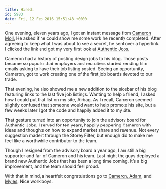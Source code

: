 ```yaml
---
title: Hired.
id: 5983
date: Fri, 12 Feb 2016 15:51:43 +0000
---
```


One evening, eleven years ago, I got an instant message from [Cameron Moll.](http://cameronmoll.com) He asked if he could show me some work he recently completed. After agreeing to keep what I was about to see a secret, he sent over a hyperlink. I clicked the link and got my very first look at [Authentic Jobs.](https://authenticjobs.com)  



Cameron had a history of posting design jobs to his blog. Those posts became so popular that employers and recruiters started sending him emails asking to have their job listing posted. Seeing an opportunity, Cameron, got to work creating one of the first job boards devoted to our trade.  



That evening, he also showed me a new addition to the sidebar of his blog featuring links to the last five job listings. Wanting to help a friend, I asked how I could put that list on my site, Airbag. As I recall, Cameron seemed slightly confused that someone would want to help promote his site, but a few weeks later I got the code and happily added it to my site.  



That gesture turned into an opportunity to join the advisory board for Authentic Jobs. I served for ten years, happily peppering Cameron with ideas and thoughts on how to expand market share and revenue. Not every suggestion made it through the Storey Filter, but enough did to make me feel like a worthwhile contributor to the team.  



Though I resigned from the advisory board a year ago, I am still a big supporter and fan of Cameron and his team. Last night the guys deployed a brand new Authentic Jobs that has been a long time coming. It’s a big improvement, and the team should feel proud.  

With that in mind, a heartfelt congratulations go to [Cameron, ](https://twitter.com/cameronmoll) [Adam](https://twitter.com/adamjspooner), and [Myles](https://twitter.com/myles). Nice work boys.





